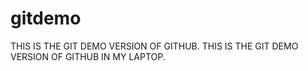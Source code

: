 # gitdemo
THIS IS THE GIT DEMO VERSION OF GITHUB.
THIS IS THE GIT DEMO VERSION OF GITHUB IN MY LAPTOP.
